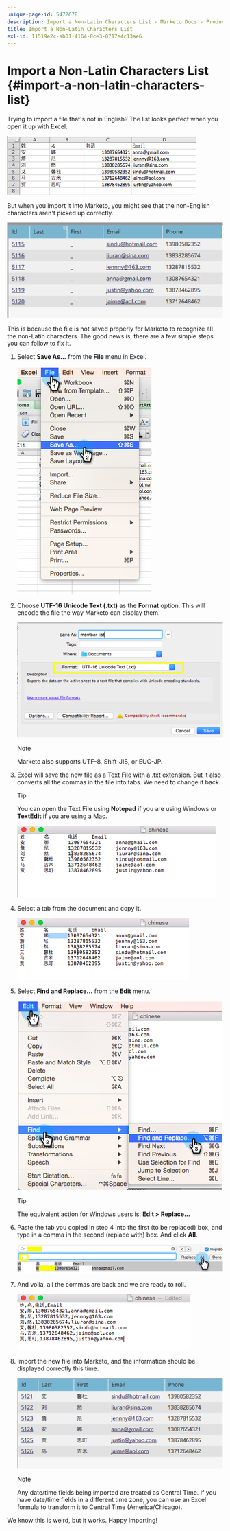 ```yaml
---
unique-page-id: 5472678
description: Import a Non-Latin Characters List - Marketo Docs - Product Documentation
title: Import a Non-Latin Characters List
exl-id: 11519e2c-ab01-4164-8ce3-0717e4c13ae6
---
```

# Import a Non-Latin Characters List {#import-a-non-latin-characters-list}

Trying to import a file that's not in English? The list looks perfect when you open it up with Excel.

![](assets/image2015-2-10-9-3a34-3a57.png)

But when you import it into Marketo, you might see that the non-English characters aren't picked up correctly.

![](assets/image2015-2-10-9-3a35-3a49.png)

This is because the file is not saved properly for Marketo to recognize all the non-Latin characters. The good news is, there are a few simple steps you can follow to fix it.

1. Select **Save As...** from the **File** menu in Excel.

   ![](assets/image2015-2-10-9-3a46-3a44.png)

1. Choose **UTF-16 Unicode Text (.txt)** as the **Format** option. This will encode the file the way Marketo can display them.

   ![](assets/image2015-2-10-9-3a48-3a7.png)

   >[!NOTE]
   >
   >Marketo also supports UTF-8, Shift-JIS, or EUC-JP.

1. Excel will save the new file as a Text File with a .txt extension. But it also converts all the commas in the file into tabs. We need to change it back.

   >[!TIP]
   >
   >You can open the Text File using **Notepad** if you are using Windows or **TextEdit** if you are using a Mac.

   ![](assets/image2015-2-10-9-3a51-3a41.png)

1. Select a tab from the document and copy it.

   ![](assets/image2015-2-10-9-3a55-3a53.png)

1. Select **Find and Replace...** from the **Edit** menu.

   ![](assets/image2015-2-10-9-3a59-3a8.png)

   >[!TIP]
   >
   >The equivalent action for Windows users is: **Edit > Replace...**

1. Paste the tab you copied in step 4 into the first (to be replaced) box, and type in a comma in the second (replace with) box. And click **All**.

   ![](assets/image2015-2-10-10-3a8-3a53.png)

1. And voila, all the commas are back and we are ready to roll.

   ![](assets/image2015-2-10-10-3a14-3a45.png)

1. Import the new file into Marketo, and the information should be displayed correctly this time.

   ![](assets/image2015-2-10-10-3a16-3a9.png)

   >[!NOTE]
   >
   >Any date/time fields being imported are treated as Central Time. If you have date/time fields in a different time zone, you can use an Excel formula to transform it to Central Time (America/Chicago).

We know this is weird, but it works. Happy Importing!
